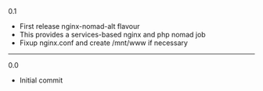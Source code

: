 0.1

* First release nginx-nomad-alt flavour
* This provides a services-based nginx and php nomad job
* Fixup nginx.conf and create /mnt/www if necessary

---

0.0

* Initial commit
